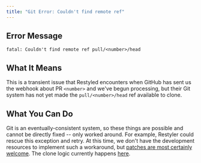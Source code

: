 ```yaml
---
title: "Git Error: Couldn't find remote ref"
---
```


## Error Message

```console
fatal: Couldn't find remote ref pull/<number>/head
```

## What It Means

This is a transient issue that Restyled encounters when GitHub has sent us the webhook about PR `<number>` and we've begun processing, but their Git system has not yet made the `pull/<number>/head` ref available to clone.

## What You Can Do

Git is an eventually-consistent system, so these things are possible and cannot be directly fixed -- only worked around. For example, Restyler could rescue this exception and retry. At this time, we don't have the development resources to implement such a workaround, but [patches are most certainly welcome](https://github.com/restyled-io/restyled.io/wiki/Contributing-to-Restyled). The clone logic currently happens [here](https://github.com/restyled-io/restyler/blob/241fb0d8b7b13fb95858c5caf70a34b6180b5499/src/Restyler/Setup.hs#L109-L126).